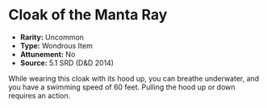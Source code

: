 # Cloak of the Manta Ray

- **Rarity:** Uncommon
- **Type:** Wondrous Item
- **Attunement:** No
- **Source:** 5.1 SRD (D&D 2014)

While wearing this cloak with its hood up, you can breathe underwater, and you have a swimming speed of 60 feet. Pulling the hood up or down requires an action.
